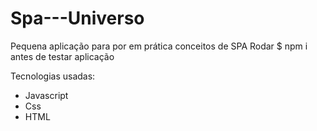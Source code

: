 # Spa---Universo
Pequena aplicação para por em prática conceitos de SPA 
Rodar $ npm i antes de testar aplicação

Tecnologias usadas:

- Javascript
- Css
- HTML

